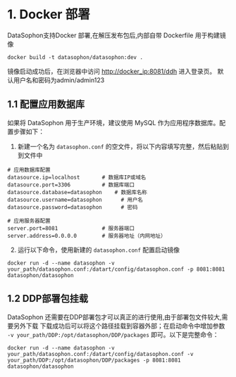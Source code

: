 # 1. Docker 部署

DataSophon支持Docker 部署,在解压发布包后,内部自带 Dockerfile 用于构建镜像

```shell
docker build -t datasophon/datasophon:dev .
```

镜像启动成功后，在浏览器中访问 <http://docker_ip:8081/ddh> 进入登录页。 默认用户名和密码为admin/admin123

## 1.1 配置应用数据库

如果将 DataSophon 用于生产环境，建议使用 MySQL 作为应用程序数据库。配置步骤如下：

1. 新建一个名为 `datasophon.conf` 的空文件，将以下内容填写完整，然后粘贴到到文件中

```shell
# 应用数据库配置
datasource.ip=localhost       # 数据库IP或域名
datasource.port=3306          # 数据库端口
datasource.database=datasophon    # 数据库名称
datasource.username=datasophon      # 用户名
datasource.password=datasophon      # 密码

# 应用服务器配置
server.port=8081              # 服务器端口
server.address=0.0.0.0        # 服务器地址（内网地址）

```

2. 运行以下命令，使用新建的 `datasophon.conf` 配置启动镜像

```shell
docker run -d --name datasophon -v your_path/datasophon.conf:/datart/config/datasophon.conf -p 8081:8081 datasophon/datasophon
```

## 1.2 DDP部署包挂载

DataSophon 还需要在DDP部署包才可以真正的进行使用,由于部署包文件较大,需要另外下载
下载成功后可以将这个路径挂载到容器外部；在启动命令中增加参数 `-v your_path/DDP:/opt/datasophon/DDP/packages` 即可。以下是完整命令：

```shell
docker run -d --name datasophon -v your_path/datasophon.conf:/datart/config/datasophon.conf -v your_path/DDP:/opt/datasophon/DDP/packages -p 8081:8081 datasophon/datasophon
```

